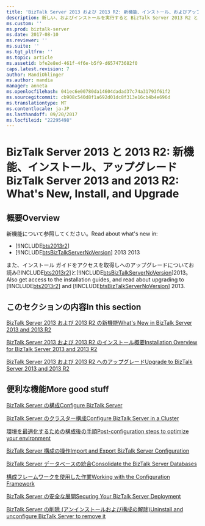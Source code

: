 ```yaml
---
title: 'BizTalk Server 2013 および 2013 R2: 新機能、インストール、およびアップグレード |Microsoft ドキュメント'
description: 新しい、およびインストールを実行すると BizTalk Server 2013 R2 と 2013 にアップグレードの概要
ms.custom: ''
ms.prod: biztalk-server
ms.date: 2017-08-10
ms.reviewer: ''
ms.suite: ''
ms.tgt_pltfrm: ''
ms.topic: article
ms.assetid: bfe2e8ed-461f-4f6e-b5f9-d657473682f0
caps.latest.revision: 7
author: MandiOhlinger
ms.author: mandia
manager: anneta
ms.openlocfilehash: 041ec6e00780da14604dadad37c74a31793f61f2
ms.sourcegitcommit: cb908c540d8f1a692d01dc8f313e16cb4b4e696d
ms.translationtype: MT
ms.contentlocale: ja-JP
ms.lasthandoff: 09/20/2017
ms.locfileid: "22295498"
---
```

# <a name="biztalk-server-2013-and-2013-r2-whats-new-install-and-upgrade"></a><span data-ttu-id="3b56a-103">BizTalk Server 2013 と 2013 R2: 新機能、インストール、アップグレード</span><span class="sxs-lookup"><span data-stu-id="3b56a-103">BizTalk Server 2013 and 2013 R2: What's New, Install, and Upgrade</span></span>

## <a name="overview"></a><span data-ttu-id="3b56a-104">概要</span><span class="sxs-lookup"><span data-stu-id="3b56a-104">Overview</span></span>
<span data-ttu-id="3b56a-105">新機能について参照してください。</span><span class="sxs-lookup"><span data-stu-id="3b56a-105">Read about what's new in:</span></span>

* [!INCLUDE[bts2013r2](../includes/bts2013r2-md.md)] 
* [!INCLUDE[btsBizTalkServerNoVersion](../includes/btsbiztalkservernoversion-md.md)]<span data-ttu-id="3b56a-106"> 2013</span><span class="sxs-lookup"><span data-stu-id="3b56a-106"> 2013</span></span>

<span data-ttu-id="3b56a-107">また、インストール ガイドをアクセスを取得しへのアップグレードについてお読み[!INCLUDE[bts2013r2](../includes/bts2013r2-md.md)]と[!INCLUDE[btsBizTalkServerNoVersion](../includes/btsbiztalkservernoversion-md.md)]2013。</span><span class="sxs-lookup"><span data-stu-id="3b56a-107">Also get access to the installation guides, and read about upgrading to [!INCLUDE[bts2013r2](../includes/bts2013r2-md.md)] and [!INCLUDE[btsBizTalkServerNoVersion](../includes/btsbiztalkservernoversion-md.md)] 2013.</span></span>  

## <a name="in-this-section"></a><span data-ttu-id="3b56a-108">このセクションの内容</span><span class="sxs-lookup"><span data-stu-id="3b56a-108">In this section</span></span>
  
 [<span data-ttu-id="3b56a-109">BizTalk Server 2013 および 2013 R2 の新機能</span><span class="sxs-lookup"><span data-stu-id="3b56a-109">What's New in BizTalk Server 2013 and 2013 R2</span></span>](../install-and-config-guides/what-s-new-in-biztalk-server-2013-and-2013-r2.md)  
  
 [<span data-ttu-id="3b56a-110">BizTalk Server 2013 および 2013 R2 のインストール概要</span><span class="sxs-lookup"><span data-stu-id="3b56a-110">Installation Overview for BizTalk Server 2013 and 2013 R2</span></span>](http://msdn.microsoft.com/library/8041926c-cfc9-4eaf-9c28-a2c6e8015bc5)  
  
 [<span data-ttu-id="3b56a-111">BizTalk Server 2013 および 2013 R2 へのアップグレード</span><span class="sxs-lookup"><span data-stu-id="3b56a-111">Upgrade to BizTalk Server 2013 and 2013 R2</span></span>](../install-and-config-guides/upgrade-to-biztalk-server-2013-and-2013-r2.md)  
  
## <a name="more-good-stuff"></a><span data-ttu-id="3b56a-112">便利な機能</span><span class="sxs-lookup"><span data-stu-id="3b56a-112">More good stuff</span></span>
[<span data-ttu-id="3b56a-113">BizTalk Server の構成</span><span class="sxs-lookup"><span data-stu-id="3b56a-113">Configure BizTalk Server</span></span>](../install-and-config-guides/configure-biztalk-server.md)

[<span data-ttu-id="3b56a-114">BizTalk Server のクラスター構成</span><span class="sxs-lookup"><span data-stu-id="3b56a-114">Configure BizTalk Server in a Cluster</span></span>](../install-and-config-guides/configure-biztalk-server-in-a-cluster.md)

[<span data-ttu-id="3b56a-115">環境を最適化するための構成後の手順</span><span class="sxs-lookup"><span data-stu-id="3b56a-115">Post-configuration steps to optimize your environment</span></span>](../install-and-config-guides/post-configuration-steps-to-optimize-your-environment.md)

[<span data-ttu-id="3b56a-116">BizTalk Server 構成の操作</span><span class="sxs-lookup"><span data-stu-id="3b56a-116">Import and Export BizTalk Server Configuration</span></span>](../install-and-config-guides/import-and-export-biztalk-server-configuration.md)

[<span data-ttu-id="3b56a-117">BizTalk Server データベースの統合</span><span class="sxs-lookup"><span data-stu-id="3b56a-117">Consolidate the BizTalk Server Databases</span></span>](../install-and-config-guides/consolidate-the-biztalk-server-databases2.md)

[<span data-ttu-id="3b56a-118">構成フレームワークを使用した作業</span><span class="sxs-lookup"><span data-stu-id="3b56a-118">Working with the Configuration Framework</span></span>](../install-and-config-guides/working-with-the-configuration-framework.md)

[<span data-ttu-id="3b56a-119">BizTalk Server の安全な展開</span><span class="sxs-lookup"><span data-stu-id="3b56a-119">Securing Your BizTalk Server Deployment</span></span>](../install-and-config-guides/securing-your-biztalk-server-deployment.md)

[<span data-ttu-id="3b56a-120">BizTalk Server の削除 (アンインストールおよび構成の解除)</span><span class="sxs-lookup"><span data-stu-id="3b56a-120">Uninstall and unconfigure BizTalk Server to remove it</span></span>](../install-and-config-guides/uninstall-and-unconfigure-biztalk-server-to-remove-it.md)